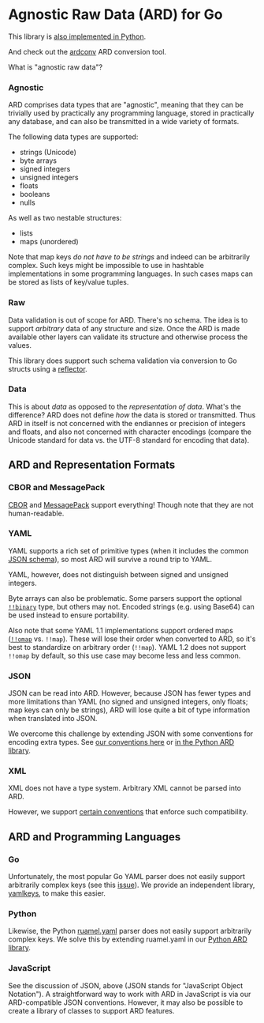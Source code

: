 Agnostic Raw Data (ARD) for Go
==============================

This library is [also implemented in Python](https://github.com/tliron/python-ard).

And check out the [ardconv](https://github.com/tliron/ardconv) ARD conversion tool.

What is "agnostic raw data"?

### Agnostic

ARD comprises data types that are "agnostic", meaning that they can be trivially used by
practically any programming language, stored in practically any database, and can also be
transmitted in a wide variety of formats.

The following data types are supported:

* strings (Unicode)
* byte arrays
* signed integers
* unsigned integers
* floats
* booleans
* nulls

As well as two nestable structures:

* lists
* maps (unordered)

Note that map keys *do not have to be strings* and indeed can be arbitrarily complex. Such keys
might be impossible to use in hashtable implementations in some programming languages. In such
cases maps can be stored as lists of key/value tuples.

### Raw

Data validation is out of scope for ARD. There's no schema. The idea is to support *arbitrary*
data of any structure and size. Once the ARD is made available other layers can validate its
structure and otherwise process the values.

This library does support such schema validation via conversion to Go structs using a
[reflector](reflection.go).

### Data

This is about *data* as opposed to the *representation of data*. What's the difference? ARD does
not define *how* the data is stored or transmitted. Thus ARD in itself is not concerned with the
endiannes or precision of integers and floats, and also not concerned with character encodings
(compare the Unicode standard for data vs. the UTF-8 standard for encoding that data).

ARD and Representation Formats
------------------------------

### CBOR and MessagePack

[CBOR](https://cbor.io/) and [MessagePack](https://msgpack.org/) support everything! Though note
that they are not human-readable.

### YAML

YAML supports a rich set of primitive types (when it includes the common
[JSON schema](https://yaml.org/spec/1.2/spec.html#id2803231)), so most ARD will survive a round
trip to YAML.

YAML, however, does not distinguish between signed and unsigned integers.

Byte arrays can also be problematic. Some parsers support the optional
[`!!binary`](https://yaml.org/type/binary.html) type, but others may not. Encoded strings (e.g.
using Base64) can be used instead to ensure portability.

Also note that some YAML 1.1 implementations support ordered maps
([`!!omap`](https://yaml.org/type/omap.html) vs. `!!map`). These will lose their order when
converted to ARD, so it's best to standardize on arbitrary order (`!!map`). YAML 1.2 does not
support `!!omap` by default, so this use case may become less and less common.

### JSON

JSON can be read into ARD. However, because JSON has fewer types and more limitations than YAML
(no signed and unsigned integers, only floats; map keys can only be strings), ARD will lose quite a
bit of type information when translated into JSON.

We overcome this challenge by extending JSON with some conventions for encoding extra types.
See [our conventions here](cjson.go) or
[in the Python ARD library](https://github.com/tliron/python-ard/blob/main/ard/cjson.py).

### XML

XML does not have a type system. Arbitrary XML cannot be parsed into ARD. 

However, we support [certain conventions](xml.go) that enforce such compatibility.

ARD and Programming Languages
-----------------------------

### Go

Unfortunately, the most popular Go YAML parser does not easily support arbitrarily complex keys
(see this [issue](https://github.com/go-yaml/yaml/issues/502)). We provide an independent library,
[yamlkeys](https://github.com/tliron/yamlkeys), to make this easier.

### Python

Likewise, the Python [ruamel.yaml](https://yaml.readthedocs.io) parser does not easily support
arbitrarily complex keys. We solve this by extending ruamel.yaml in our
[Python ARD library](https://github.com/tliron/python-ard).

### JavaScript

See the discussion of JSON, above (JSON stands for "JavaScript Object Notation"). A
straightforward way to work with ARD in JavaScript is via our ARD-compatible JSON conventions.
However, it may also be possible to create a library of classes to support ARD features.
